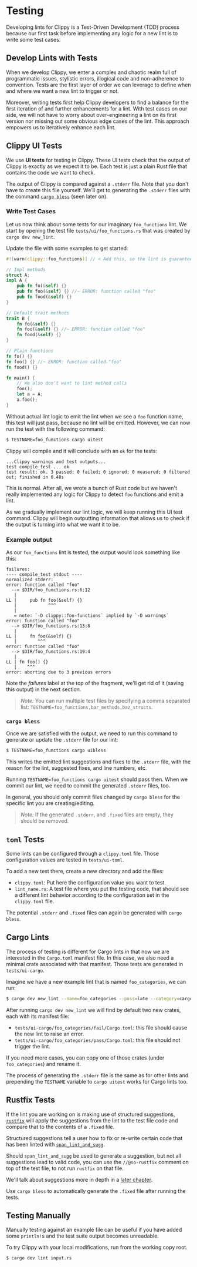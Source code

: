 # Testing

Developing lints for Clippy is a Test-Driven Development (TDD) process because
our first task before implementing any logic for a new lint is to write some test cases.

## Develop Lints with Tests

When we develop Clippy, we enter a complex and chaotic realm full of
programmatic issues, stylistic errors, illogical code and non-adherence to convention.
Tests are the first layer of order we can leverage to define when and where
we want a new lint to trigger or not.

Moreover, writing tests first help Clippy developers to find a balance for
the first iteration of and further enhancements for a lint.
With test cases on our side, we will not have to worry about over-engineering
a lint on its first version nor missing out some obvious edge cases of the lint.
This approach empowers us to iteratively enhance each lint.

## Clippy UI Tests

We use **UI tests** for testing in Clippy. These UI tests check that the output
of Clippy is exactly as we expect it to be. Each test is just a plain Rust file
that contains the code we want to check.

The output of Clippy is compared against a `.stderr` file. Note that you don't
have to create this file yourself. We'll get to generating the `.stderr` files
with the command [`cargo bless`](#cargo-bless) (seen later on).

### Write Test Cases

Let us now think about some tests for our imaginary `foo_functions` lint. We
start by opening the test file `tests/ui/foo_functions.rs` that was created by
`cargo dev new_lint`.

Update the file with some examples to get started:

```rust
#![warn(clippy::foo_functions)] // < Add this, so the lint is guaranteed to be enabled in this file

// Impl methods
struct A;
impl A {
    pub fn fo(&self) {}
    pub fn foo(&self) {} //~ ERROR: function called "foo"
    pub fn food(&self) {}
}

// Default trait methods
trait B {
    fn fo(&self) {}
    fn foo(&self) {} //~ ERROR: function called "foo"
    fn food(&self) {}
}

// Plain functions
fn fo() {}
fn foo() {} //~ ERROR: function called "foo"
fn food() {}

fn main() {
    // We also don't want to lint method calls
    foo();
    let a = A;
    a.foo();
}
```

Without actual lint logic to emit the lint when we see a `foo` function name,
this test will just pass, because no lint will be emitted. However, we can now
run the test with the following command:

```sh
$ TESTNAME=foo_functions cargo uitest
```

Clippy will compile and it will conclude with an `ok` for the tests:

```
...Clippy warnings and test outputs...
test compile_test ... ok
test result: ok. 3 passed; 0 failed; 0 ignored; 0 measured; 0 filtered out; finished in 0.48s
```

This is normal. After all, we wrote a bunch of Rust code but we haven't really
implemented any logic for Clippy to detect `foo` functions and emit a lint.

As we gradually implement our lint logic, we will keep running this UI test command.
Clippy will begin outputting information that allows us to check if the output is
turning into what we want it to be.

### Example output

As our `foo_functions` lint is tested, the output would look something like this:

```
failures:
---- compile_test stdout ----
normalized stderr:
error: function called "foo"
  --> $DIR/foo_functions.rs:6:12
   |
LL |     pub fn foo(&self) {}
   |            ^^^
   |
   = note: `-D clippy::foo-functions` implied by `-D warnings`
error: function called "foo"
  --> $DIR/foo_functions.rs:13:8
   |
LL |     fn foo(&self) {}
   |        ^^^
error: function called "foo"
  --> $DIR/foo_functions.rs:19:4
   |
LL | fn foo() {}
   |    ^^^
error: aborting due to 3 previous errors
```

Note the *failures* label at the top of the fragment, we'll get rid of it
(saving this output) in the next section.

> _Note:_ You can run multiple test files by specifying a comma separated list:
> `TESTNAME=foo_functions,bar_methods,baz_structs`.

### `cargo bless`

Once we are satisfied with the output, we need to run this command to
generate or update the `.stderr` file for our lint:

```sh
$ TESTNAME=foo_functions cargo uibless
```

This writes the emitted lint suggestions and fixes to the `.stderr` file, with
the reason for the lint, suggested fixes, and line numbers, etc.

Running `TESTNAME=foo_functions cargo uitest` should pass then. When we commit
our lint, we need to commit the generated `.stderr` files, too.

In general, you should only commit files changed by `cargo bless` for the
specific lint you are creating/editing.

> _Note:_ If the generated `.stderr`, and `.fixed` files are empty,
> they should be removed.

## `toml` Tests

Some lints can be configured through a `clippy.toml` file. Those configuration
values are tested in `tests/ui-toml`.

To add a new test there, create a new directory and add the files:

- `clippy.toml`: Put here the configuration value you want to test.
- `lint_name.rs`: A test file where you put the testing code, that should see a
  different lint behavior according to the configuration set in the
  `clippy.toml` file.

The potential `.stderr` and `.fixed` files can again be generated with `cargo
bless`.

## Cargo Lints

The process of testing is different for Cargo lints in that now we are
interested in the `Cargo.toml` manifest file. In this case, we also need a
minimal crate associated with that manifest. Those tests are generated in
`tests/ui-cargo`.

Imagine we have a new example lint that is named `foo_categories`, we can run:

```sh
$ cargo dev new_lint --name=foo_categories --pass=late --category=cargo
```

After running `cargo dev new_lint` we will find by default two new crates,
each with its manifest file:

* `tests/ui-cargo/foo_categories/fail/Cargo.toml`: this file should cause the
  new lint to raise an error.
* `tests/ui-cargo/foo_categories/pass/Cargo.toml`: this file should not trigger
  the lint.

If you need more cases, you can copy one of those crates (under
`foo_categories`) and rename it.

The process of generating the `.stderr` file is the same as for other lints
and prepending the `TESTNAME` variable to `cargo uitest` works for Cargo lints too.

## Rustfix Tests

If the lint you are working on is making use of structured suggestions,
[`rustfix`] will apply the suggestions from the lint to the test file code and
compare that to the contents of a `.fixed` file.

Structured suggestions tell a user how to fix or re-write certain code that has
been linted with [`span_lint_and_sugg`].

Should `span_lint_and_sugg` be used to generate a suggestion, but not all
suggestions lead to valid code, you can use the `//@no-rustfix` comment on top
of the test file, to not run `rustfix` on that file.

We'll talk about suggestions more in depth in a [later chapter](emitting_lints.md).

Use `cargo bless` to automatically generate the `.fixed` file after running
the tests.

[`rustfix`]: https://github.com/rust-lang/rustfix
[`span_lint_and_sugg`]: https://doc.rust-lang.org/beta/nightly-rustc/clippy_utils/diagnostics/fn.span_lint_and_sugg.html

## Testing Manually

Manually testing against an example file can be useful if you have added some
`println!`s and the test suite output becomes unreadable.

To try Clippy with your local modifications, run from the working copy root.

```sh
$ cargo dev lint input.rs
```
